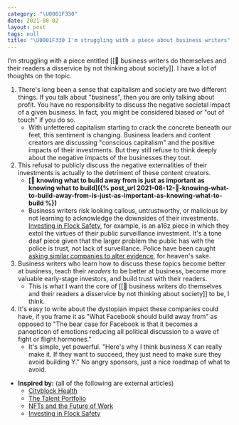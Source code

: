 ```yaml
---
category: "\U0001F330"
date: 2021-08-02
layout: post
tags: null
title: "\U0001F330 I'm struggling with a piece about business writers"
---
```


I'm struggling with a piece entitled [[🌱 business writers do themselves and their readers a disservice by not thinking about society]]. I have a lot of thoughts on the topic.
1. There's long been a sense that capitalism and society are two different things. If you talk about "business", then you are only talking about profit. You have no responsibility to discuss the negative societal impact of a given business. In fact, you might be considered biased or "out of touch" if you do so.
	- With unfettered capitalism starting to crack the concrete beneath our feet, this sentiment is changing. Business leaders and content creators are discussing "conscious capitalism" and the positive impacts of their investments. But they still refuse to think deeply about the negative impacts of the businesses they tout.
2. This refusal to publicly discuss the negative externalities of their investments is actually to the detriment of these content creators.
	- **[🌰 knowing what to build away from is just as important as knowing what to build]({% post_url 2021-08-12-🌰-knowing-what-to-build-away-from-is-just-as-important-as-knowing-what-to-build %})**
	- Business writers risk looking callous, untrustworthy, or malicious by not learning to acknowledge the downsides of their investments. [Investing in Flock Safety](https://a16z.com/2021/07/13/investing-in-flock-safety/), for example, is an a16z piece in which they extol the virtues of their public surveillance investment. It's a tone deaf piece given that the larger problem the public has with the police is trust, not lack of surveillance. Police have been caught [asking similar companies to alter evidence](https://www.vice.com/en/article/qj8xbq/police-are-telling-shotspotter-to-alter-evidence-from-gunshot-detecting-ai), for heaven's sake.
3. Business writers who learn how to discuss these topics become better at business, teach their _readers_ to be better at business, become more valuable early-stage investors, and build trust with their readers.
	- This is what I want the core of [[🌱 business writers do themselves and their readers a disservice by not thinking about society]] to be, I think.
4. It's easy to write about the dystopian impact these companies could have, if you frame it as "What Facebook should build away from" as opposed to "The bear case for Facebook is that it becomes a panopticon of emotions reducing all political discussion to a wave of fight or flight hormones."
	- It's simple, yet powerful. "Here's why I think business X can really make it. If they want to succeed, they just need to make sure they avoid building Y." No angry sponsors, just a nice roadmap of what to avoid.

- **Inspired by:** (all of the following are external articles)
	- [Cityblock Health](https://www.notboring.co/p/cityblock-health)
	- [The Talent Portfolio](https://www.drorpoleg.com/betting-the-firm-part-ii/)
	- [NFTs and the Future of Work](www.drorpoleg.com/nfts-and-the-future-of-work)
	- [Investing in Flock Safety](https://a16z.com/2021/07/13/investing-in-flock-safety/)